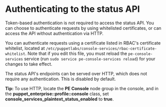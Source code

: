 # Authenticating to the status API

Token-based authentication is not required to access the status API. You can choose to authenticate requests by using whitelisted certificates, or can access the API without authentication via HTTP.

You can authenticate requests using a certificate listed in RBAC's certificate whitelist, located at `/etc/puppetlabs/console-services/rbac-certificate-whitelist`. Note that if you edit this file, you must reload the `pe-console-services` service \(run `sudo service pe-console-services reload`\) for your changes to take effect.

The status API's endpoints can be served over HTTP, which does not require any authentication. This is disabled by default.

**Tip:** To use HTTP, locate the **PE Console** node group in the console, and in the **puppet\_enterprise::profile::console** class, set **console\_services\_plaintext\_status\_enabled** to **true**.

